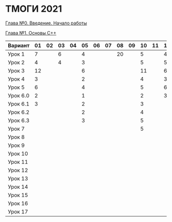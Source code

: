 # ТМОГИ 2021

[Глава №0. Введение. Начало работы](https://drive.google.com/drive/folders/1q9ILkl6kPBrzqY5IDAdt2iB8K4RCu3_s)

[Глава №1. Основы C++](https://drive.google.com/drive/folders/1dMwYSpwDyVjM3WYAmFnPbQyAa7Ku27ae?usp=sharing)

| Вариант  | 01 | 02 | 03 | 04 | 05 | 06 | 07 | 08 | 09 | 10 | 11 | 12 | 13 | 14 | 15 | 16 | 17 | 18 | 19 | 20 |
| -------  | -- | -- | -- | -- | -- | -- | -- | -- | -- | -- | -- | -- | -- | -- | -- | -- | -- | -- | -- | -- |
| Урок 1   |  7 |    |  6 |    | 4  |    |    | 20 |    | 5  |    | 4  |    | 4  |    |    |  6 |  5 |  4 |    |
| Урок 2   |  4 |    |  4 |    | 3  |    |    |    |    | 5  |    | 5  |    | 2  |    |    |  4 |  3 |  5 |    |
| Урок 3   | 12 |    |    |    | 6  |    |    |    |    | 11 |    | 6  |    | 6  |    |    |    | 10 |    |    |
| Урок 4   |  3 |    |    |    | 2  |    |    |    |    | 4  |    | 3  |    | 2  |    |    |    |  8 |    |    |
| Урок 5   |  6 |    |    |    | 4  |    |    |    |    | 5  |    | 6  |    | 5  |    |    |    | 14 |    |    |
| Урок 6.0 |  2 |    |    |    | 1  |    |    |    |    | 2  |    | 3  |    | 1  |    |    |    |  2 |    |    |
| Урок 6.1 |  3 |    |    |    | 2  |    |    |    |    | 3  |    |    |    | 1  |    |    |    |  5 |    |    |
| Урок 6.2 |    |    |    |    | 2  |    |    |    |    | 4  |    |    |    | 3  |    |    |    |  4 |    |    |
| Урок 6.3 |    |    |    |    | 3  |    |    |    |    | 5  |    |    |    | 2  |    |    |    |  5 |    |    |
| Урок 7   |    |    |    |    |    |    |    |    |    | 5  |    |    |    | 3  |    |    |    |    |    |    |
| Урок 8   |    |    |    |    |    |    |    |    |    |    |    |    |    |    |    |    |    |    |    |    |
| Урок 9   |    |    |    |    |    |    |    |    |    |    |    |    |    |    |    |    |    |    |    |    |
| Урок 10  |    |    |    |    |    |    |    |    |    |    |    |    |    |    |    |    |    |    |    |    |
| Урок 11  |    |    |    |    |    |    |    |    |    |    |    |    |    |    |    |    |    |    |    |    |
| Урок 12  |    |    |    |    |    |    |    |    |    |    |    |    |    |    |    |    |    |    |    |    |
| Урок 13  |    |    |    |    |    |    |    |    |    |    |    |    |    |    |    |    |    |    |    |    |
| Урок 14  |    |    |    |    |    |    |    |    |    |    |    |    |    |    |    |    |    |    |    |    |
| Урок 15  |    |    |    |    |    |    |    |    |    |    |    |    |    |    |    |    |    |    |    |    |
| Урок 16  |    |    |    |    |    |    |    |    |    |    |    |    |    |    |    |    |    |    |    |    |
| Урок 17  |    |    |    |    |    |    |    |    |    |    |    |    |    |    |    |    |    |    |    |    |


